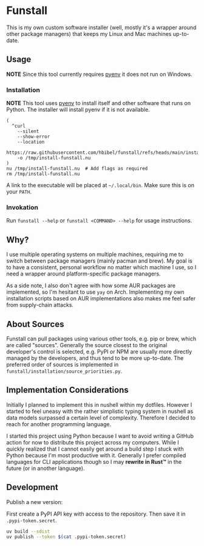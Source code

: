 # Funstall

This is my own custom software installer (well, mostly it's a wrapper around
other package managers) that keeps my Linux and Mac machines up-to-date.

## Usage

**NOTE** Since this tool currently requires
[pyenv](https://github.com/pyenv/pyenv) it does not run on Windows.

### Installation

**NOTE** This tool uses [pyenv](https://github.com/pyenv/pyenv) to install
itself and other software that runs on Python.
The installer will install pyenv if it is not available.

```nu
(
  ^curl
    --silent
    --show-error
    --location
    https://raw.githubusercontent.com/hbibel/funstall/refs/heads/main/install.nu
    -o /tmp/install-funstall.nu
)
nu /tmp/install-funstall.nu  # Add flags as required
rm /tmp/install-funstall.nu
```

A link to the executable will be placed at `~/.local/bin`. Make sure this is
on your `PATH`.

### Invokation

Run `funstall --help` or `funstall <COMMAND> --help` for usage instructions.

## Why?

I use multiple operating systems on multiple machines, requiring me to switch
between package managers (mainly pacman and brew).
My goal is to have a consistent, personal workflow no matter which machine I
use, so I need a wrapper around platform-specific package managers.

As a side note, I also don't agree with how some AUR packages are implemented,
so I'm hesitant to use `yay` on Arch.
Implementing my own installation scripts based on AUR implementations also
makes me feel safer from supply-chain attacks.

## About Sources

Funstall can pull packages using various other tools, e.g. pip or brew, which
are called "sources".
Generally the source closest to the original developer's control is selected,
e.g. PyPI or NPM are usually more directly managed by the developers, and thus
tend to be more up-to-date.
The preferred order of sources is implemented in
`funstall/installation/source_priorities.py`.

## Implementation Considerations

Initially I planned to implement this in nushell within my dotfiles.
However I started to feel uneasy with the rather simplistic typing system in
nushell as data models surpassed a certain level of complexity.
Therefore I decided to reach for another programming language.

I started this project using Python because I want to avoid writing a GitHub
action for now to distribute this project across my computers.
While I quickly realized that I cannot easily get around a build step I stuck
with Python because I'm most productive with it.
Generally I prefer compiled languages for CLI applications though so I may
**rewrite in Rust™** in the future (or in another language).

## Development

Publish a new version:

First create a PyPI API key with access to the repository.
Then save it in `.pypi-token.secret`.

```sh
uv build --sdist
uv publish --token $(cat .pypi-token.secret)
```
